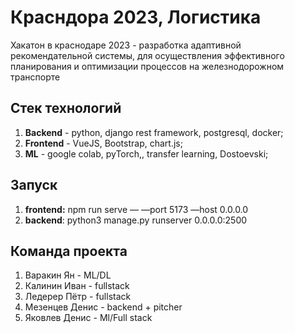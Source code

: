 # Красндора 2023, Логистика
Хакатон в краснодаре 2023 - разработка адаптивной рекомендательной системы, для осуществления
эффективного планирования и оптимизации процессов на железнодорожном транспорте

## Стек технологий
1. **Backend** - python, django rest framework, postgresql, docker;
2. **Frontend** - VueJS, Bootstrap, chart.js;
3. **ML** - google colab, pyTorch,, transfer learning, Dostoevski; 

## Запуск
1. **frontend:** npm run serve — —port 5173 —host 0.0.0.0
2. **backend**: python3 manage.py runserver 0.0.0.0:2500

## Команда проекта
1. Варакин Ян - ML/DL
2. Калинин Иван - fullstack
3. Ледерер Пётр - fullstack
4. Мезенцев Денис - backend + pitcher
5. Яковлев Денис - Ml/Full stack
